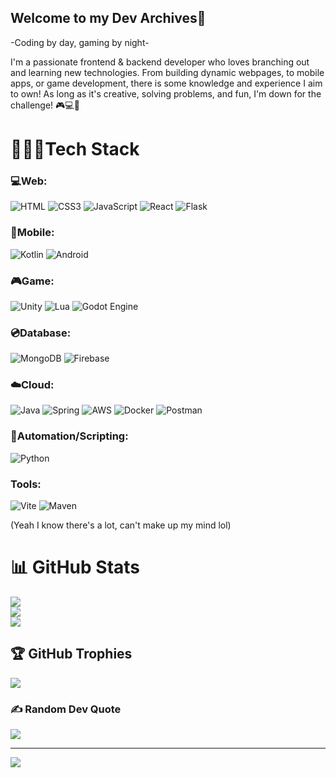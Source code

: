 ## Welcome to my Dev Archives👋
-Coding by day, gaming by night-

I'm a passionate frontend & backend developer who loves branching out and learning new technologies. From building dynamic webpages, to mobile apps, or game development, there is some knowledge and experience I aim to own! As long as it's creative, solving problems, and fun, I'm down for the challenge! 🎮💻🚀


# 👩🏾‍💻Tech Stack

### 💻Web:
![HTML](https://raw.githubusercontent.com/marwin1991/profile-technology-icons/refs/heads/main/icons/html.png) ![CSS3](https://img.shields.io/badge/css3-%231572B6.svg?style=for-the-badge&logo=css3&logoColor=white) ![JavaScript](https://img.shields.io/badge/javascript-%23323330.svg?style=for-the-badge&logo=javascript&logoColor=%23F7DF1E) ![React](https://raw.githubusercontent.com/marwin1991/profile-technology-icons/refs/heads/main/icons/react.png) ![Flask](https://raw.githubusercontent.com/marwin1991/profile-technology-icons/refs/heads/main/icons/flask.png) 

### 📱Mobile:
![Kotlin](https://img.shields.io/badge/kotlin-%237F52FF.svg?style=for-the-badge&logo=kotlin&logoColor=white) ![Android](https://raw.githubusercontent.com/marwin1991/profile-technology-icons/refs/heads/main/icons/android.png)

### 🎮Game:
![Unity](https://img.shields.io/badge/unity-%23000000.svg?style=for-the-badge&logo=unity&logoColor=white) ![Lua](https://img.shields.io/badge/lua-%232C2D72.svg?style=for-the-badge&logo=lua&logoColor=white) ![Godot Engine](https://img.shields.io/badge/GODOT-%23FFFFFF.svg?style=for-the-badge&logo=godot-engine) 

### 💿Database:
![MongoDB](https://raw.githubusercontent.com/marwin1991/profile-technology-icons/refs/heads/main/icons/mongodb.png) ![Firebase](https://raw.githubusercontent.com/marwin1991/profile-technology-icons/refs/heads/main/icons/firebase.png)

### ☁️Cloud:
![Java](https://img.shields.io/badge/java-%23ED8B00.svg?style=for-the-badge&logo=openjdk&logoColor=white) ![Spring](https://img.shields.io/badge/spring-%236DB33F.svg?style=for-the-badge&logo=spring&logoColor=white) ![AWS](https://raw.githubusercontent.com/marwin1991/profile-technology-icons/refs/heads/main/icons/aws.png) ![Docker](https://raw.githubusercontent.com/marwin1991/profile-technology-icons/refs/heads/main/icons/docker.png) ![Postman](https://img.shields.io/badge/Postman-FF6C37?style=for-the-badge&logo=postman&logoColor=white)


### 💎Automation/Scripting:
![Python](https://img.shields.io/badge/python-3670A0?style=for-the-badge&logo=python&logoColor=ffdd54)

### Tools:
![Vite](https://raw.githubusercontent.com/marwin1991/profile-technology-icons/refs/heads/main/icons/vite.png) ![Maven](https://raw.githubusercontent.com/marwin1991/profile-technology-icons/refs/heads/main/icons/maven.png)

(Yeah I know there's a lot, can't make up my mind lol) 

# 📊 GitHub Stats
![](https://github-readme-stats.vercel.app/api?username=ROM-01&theme=dark&hide_border=false&include_all_commits=false&count_private=false)<br/>
![](https://github-readme-streak-stats.herokuapp.com/?user=ROM-01&theme=dark&hide_border=false)<br/>
![](https://github-readme-stats.vercel.app/api/top-langs/?username=ROM-01&theme=dark&hide_border=false&include_all_commits=false&count_private=false&layout=compact)

## 🏆 GitHub Trophies
![](https://github-profile-trophy.vercel.app/?username=ROM-01&theme=tokyonight&no-frame=false&no-bg=false&margin-w=4)

### ✍️ Random Dev Quote
![](https://quotes-github-readme.vercel.app/api?type=horizontal&theme=radical)

---
[![](https://visitcount.itsvg.in/api?id=ROM-01&icon=0&color=0)](https://visitcount.itsvg.in)



